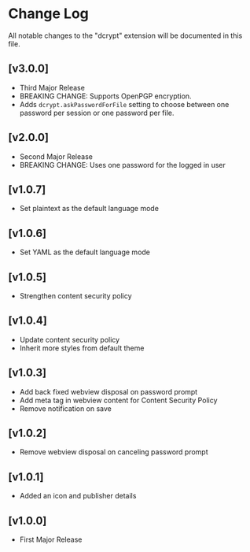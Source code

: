 # Change Log

All notable changes to the "dcrypt" extension will be documented in this file.

## [v3.0.0]

- Third Major Release
- BREAKING CHANGE: Supports OpenPGP encryption.
- Adds `dcrypt.askPasswordForFile` setting to choose between one password per session or one password per file.

## [v2.0.0]

- Second Major Release
- BREAKING CHANGE: Uses one password for the logged in user

## [v1.0.7]

- Set plaintext as the default language mode

## [v1.0.6]

- Set YAML as the default language mode

## [v1.0.5]

- Strengthen content security policy

## [v1.0.4]

- Update content security policy
- Inherit more styles from default theme

## [v1.0.3]

- Add back fixed webview disposal on password prompt
- Add meta tag in webview content for Content Security Policy
- Remove notification on save

## [v1.0.2]

- Remove webview disposal on canceling password prompt

## [v1.0.1]

- Added an icon and publisher details

## [v1.0.0]

- First Major Release
